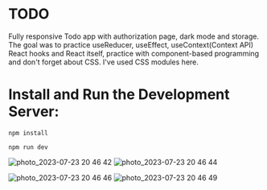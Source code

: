 # TODO
Fully responsive Todo app with authorization page, dark mode and storage. The goal was to practice useReducer, useEffect, useContext(Context API) React hooks and React itself, practice with component-based programming and don't forget about CSS. I've used CSS modules here.

# Install and Run the Development Server:

```npm install```

```npm run dev```

![photo_2023-07-23 20 46 42](https://github.com/pkorneev/TODO/assets/72828191/8723100b-ded6-451f-adca-979a5ac5ee6e)
![photo_2023-07-23 20 46 44](https://github.com/pkorneev/TODO/assets/72828191/301ecd63-a2df-4806-89eb-a3773e3e06a1)

![photo_2023-07-23 20 46 46](https://github.com/pkorneev/TODO/assets/72828191/1308a9b6-6ca2-41ce-8199-4bfcf5701d5d)
![photo_2023-07-23 20 46 49](https://github.com/pkorneev/TODO/assets/72828191/330d1efa-01d0-476e-858d-2a2b752e3c7b)

